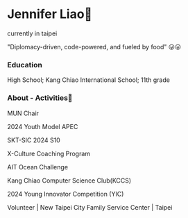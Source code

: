 # Jennifer Liao🦩
currently in taipei

"Diplomacy-driven, code-powered, and fueled by food" 😛😛
### Education
High School; Kang Chiao International School; 11th grade

### About - Activities🌺

MUN Chair

2024 Youth Model APEC

SKT-SIC 2024 S10

X-Culture Coaching Program

AIT Ocean Challenge

Kang Chiao Computer Science Club(KCCS)

2024 Young Innovator Competition (YIC) 

Volunteer | New Taipei City Family Service Center | Taipei
